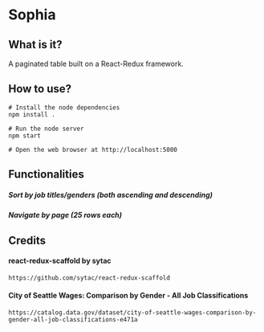 # Sophia

## What is it?
A paginated table built on a React-Redux framework.


## How to use?
```
# Install the node dependencies
npm install .

# Run the node server
npm start

# Open the web browser at http://localhost:5000
```
## Functionalities
##### Sort by job titles/genders (both ascending and descending)
##### Navigate by page (25 rows each)

## Credits
#### react-redux-scaffold by sytac
`https://github.com/sytac/react-redux-scaffold`
#### City of Seattle Wages: Comparison by Gender - All Job Classifications
`https://catalog.data.gov/dataset/city-of-seattle-wages-comparison-by-gender-all-job-classifications-e471a`
